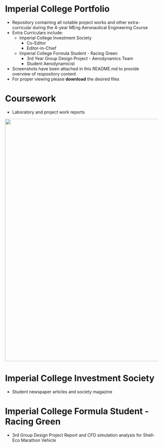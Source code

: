 # Imperial College Portfolio
* Repository containing all notable project works and other extra-curricular during the 4-year MEng Aeronautical Engineering Course
* Extra Curriculars include:
  * Imperial College Investment Society
    * Co-Editor    
    * Editor-in-Chief
  * Imperial College Formula Student - Racing Green 
    * 3rd Year Group Design Project - Aerodynamics Team      
    * Student Aerodynamicist                                 
* Screenshots have been attached in this README.md to provide overview of respository content 
* For proper viewing please **download** the desired files

# Coursework
* Laboratory and project work reports
<img src = "Screenshots/Slide1.PNG" width="800">
<!--![](Screenshots/PowerPoint1.PNG)-->

# Imperial College Investment Society
* Student newspaper articles and society magazine

# Imperial College Formula Student - Racing Green
* 3rd Group Design Project Report and CFD simulation analysis for Shell-Eco Marathon Vehicle
